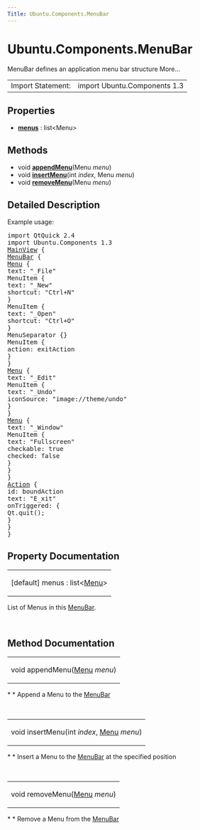 ```yaml
---
Title: Ubuntu.Components.MenuBar
---
```


# Ubuntu.Components.MenuBar

<span class="subtitle"></span>
<!-- $$$MenuBar-brief -->
<p>MenuBar defines an application menu bar structure More...</p>
<!-- @@@MenuBar -->
<table class="alignedsummary">
<tr><td class="memItemLeft rightAlign topAlign"> Import Statement:</td><td class="memItemRight bottomAlign"> import Ubuntu.Components 1.3</td></tr></table><ul>
</ul>
<h2 id="properties">Properties</h2>
<ul>
<li class="fn"><b><b><a href="#menus-prop">menus</a></b></b> : list&lt;Menu&gt;</li>
</ul>
<h2 id="methods">Methods</h2>
<ul>
<li class="fn">void <b><b><a href="#appendMenu-method">appendMenu</a></b></b>(Menu <i>menu</i>)</li>
<li class="fn">void <b><b><a href="#insertMenu-method">insertMenu</a></b></b>(int <i>index</i>, Menu <i>menu</i>)</li>
<li class="fn">void <b><b><a href="#removeMenu-method">removeMenu</a></b></b>(Menu <i>menu</i>)</li>
</ul>
<!-- $$$MenuBar-description -->
<h2 id="details">Detailed Description</h2>
</p>
<p>Example usage:</p>
<pre class="qml">import QtQuick 2.4
import Ubuntu.Components 1.3
<span class="type"><a href="Ubuntu.Components.MainView.md">MainView</a></span> {
<span class="type"><a href="index.html">MenuBar</a></span> {
<span class="type"><a href="Ubuntu.Components.Menu.md">Menu</a></span> {
<span class="name">text</span>: <span class="string">&quot;_File&quot;</span>
<span class="type">MenuItem</span> {
<span class="name">text</span>: <span class="string">&quot;_New&quot;</span>
<span class="name">shortcut</span>: <span class="string">&quot;Ctrl+N&quot;</span>
}
<span class="type">MenuItem</span> {
<span class="name">text</span>: <span class="string">&quot;_Open&quot;</span>
<span class="name">shortcut</span>: <span class="string">&quot;Ctrl+O&quot;</span>
}
<span class="type">MenuSeparator</span> {}
<span class="type">MenuItem</span> {
<span class="name">action</span>: <span class="name">exitAction</span>
}
}
<span class="type"><a href="Ubuntu.Components.Menu.md">Menu</a></span> {
<span class="name">text</span>: <span class="string">&quot;_Edit&quot;</span>
<span class="type">MenuItem</span> {
<span class="name">text</span>: <span class="string">&quot;_Undo&quot;</span>
<span class="name">iconSource</span>: <span class="string">&quot;image://theme/undo&quot;</span>
}
}
<span class="type"><a href="Ubuntu.Components.Menu.md">Menu</a></span> {
<span class="name">text</span>: <span class="string">&quot;_Window&quot;</span>
<span class="type">MenuItem</span> {
<span class="name">text</span>: <span class="string">&quot;Fullscreen&quot;</span>
<span class="name">checkable</span>: <span class="number">true</span>
<span class="name">checked</span>: <span class="number">false</span>
}
}
}
<span class="type"><a href="Ubuntu.Components.Action.md">Action</a></span> {
<span class="name">id</span>: <span class="name">boundAction</span>
<span class="name">text</span>: <span class="string">&quot;E_xit&quot;</span>
<span class="name">onTriggered</span>: {
<span class="name">Qt</span>.<span class="name">quit</span>();
}
}
}</pre>
<!-- @@@MenuBar -->
<h2>Property Documentation</h2>
<!-- $$$menus -->
<table class="qmlname"><tr valign="top" id="menus-prop"><td class="tblQmlPropNode"><p><span class="qmldefault">[default] </span><span class="name">menus</span> : <span class="type">list</span>&lt;<span class="type"><a href="Ubuntu.Components.Menu.md">Menu</a></span>&gt;</p></td></tr></table><p>List of Menus in this <a href="index.html">MenuBar</a>.</p>
<!-- @@@menus -->
<br/>
<h2>Method Documentation</h2>
<!-- $$$appendMenu -->
<table class="qmlname"><tr valign="top" id="appendMenu-method"><td class="tblQmlFuncNode"><p><span class="type">void</span> <span class="name">appendMenu</span>(<span class="type"><a href="Ubuntu.Components.Menu.md">Menu</a></span><i> menu</i>)</p></td></tr></table><p>* * Append a Menu to the <a href="index.html">MenuBar</a></p>
<!-- @@@appendMenu -->
<br/>
<!-- $$$insertMenu -->
<table class="qmlname"><tr valign="top" id="insertMenu-method"><td class="tblQmlFuncNode"><p><span class="type">void</span> <span class="name">insertMenu</span>(<span class="type">int</span><i> index</i>, <span class="type"><a href="Ubuntu.Components.Menu.md">Menu</a></span><i> menu</i>)</p></td></tr></table><p>* * Insert a Menu to the <a href="index.html">MenuBar</a> at the specified position</p>
<!-- @@@insertMenu -->
<br/>
<!-- $$$removeMenu -->
<table class="qmlname"><tr valign="top" id="removeMenu-method"><td class="tblQmlFuncNode"><p><span class="type">void</span> <span class="name">removeMenu</span>(<span class="type"><a href="Ubuntu.Components.Menu.md">Menu</a></span><i> menu</i>)</p></td></tr></table><p>* * Remove a Menu from the <a href="index.html">MenuBar</a></p>
<!-- @@@removeMenu -->
<br/>
